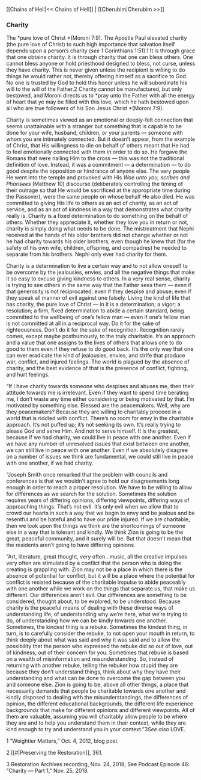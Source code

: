 [[Chains of Hell|<< Chains of Hell]]  |  [[Cherubim|Cherubim >>]]

### Charity
The *pure love of Christ *(Moroni 7:9). The Apostle Paul elevated charity (the pure love of Christ) to such high importance that salvation itself depends upon a person’s charity (*see* 1 Corinthians 1:51).1 It is through grace that one obtains charity. It is through charity that one can bless others. One cannot bless anyone or hold priesthood designed to bless, not curse, unless they have charity. This is never given unless the recipient is willing to do things he would rather not, thereby offering himself as a sacrifice to God. No one is trusted by God to hold this honor unless he will subordinate his will to the will of the Father.2 Charity cannot be manufactured, but only bestowed, and Moroni directs us to *pray unto the Father with all the energy of heart that ye may be filled with this love, which he hath bestowed upon all who are true followers of his Son Jesus Christ *(Moroni 7:9).

Charity is sometimes viewed as an emotional or deeply-felt connection that seems unattainable with a stranger but something that is capable to be done for your wife, husband, children, or your parents — someone with whom you are intimately connected. But it doesn’t appear, from the example of Christ, that His willingness to die on behalf of others meant that He had to feel emotionally connected with them in order to do so. He forgave the Romans that were nailing Him to the cross — this was not the traditional definition of love. Instead, it was a commitment — a determination — to do good despite the opposition or hindrance of anyone else. The very people He went into the temple and provoked with His *Woe unto you, scribes and Pharisees* (Matthew 10) discourse (deliberately controlling the timing of their outrage so that He would be sacrificed at the appropriate time during the Passover), were the same people on whose behalf He also died. He was committed to giving His life to others as an act of charity, as an act of service, and as an act of kindness in a way that demonstrates what charity really is. Charity is a fixed determination to do something on the behalf of others. Whether they appreciate it, whether they love you in return or not, charity is simply doing what needs to be done. The mistreatment that Nephi received at the hands of his older brothers did not change whether or not he had charity towards his older brothers, even though he knew that (for the safety of his own wife, children, offspring, and compadres) he needed to separate from his brothers. Nephi only ever had charity for them.

Charity is a determination to live a certain way and to not allow oneself to be overcome by the jealousies, envies, and all the negative things that make it so easy to excuse giving kindness to others. In a very real sense, charity is trying to see others in the same way that the Father sees them — even if that generosity is not reciprocated; even if they despise and abuse; even if they speak all manner of evil against one falsely. Living the kind of life that has charity, the pure love of Christ — in it is a determination; a vigor; a resolution; a firm, fixed determination to abide a certain standard, being committed to the wellbeing of one’s fellow man — even if one’s fellow man is not committed at all in a reciprocal way. Do it for the sake of righteousness. Don’t do it for the sake of recognition. Recognition rarely comes, except maybe posthumously, to the truly charitable. It’s an approach and a value that one assigns to the lives of others that allows one to do good to them even if they refuse to do good back. It’s the only way that one can ever eradicate the kind of jealousies, envies, and strife that produce war, conflict, and injured feelings. The world is plagued by the absence of charity, and the best evidence of that is the presence of conflict, fighting, and hurt feelings.

“If I have charity towards someone who despises and abuses me, then their attitude towards me is irrelevant. Even if they want to spend time berating me, I don’t waste any time either considering or being motivated by that. I’m motivated by something else. Blessed are the peacemakers. Well, why are they peacemakers? Because they are willing to charitably proceed in a world that is riddled with conflict. There’s no room for envy in the charitable approach. It’s not puffed up; it’s not seeking its own. It’s really trying to please God and serve Him. And not to serve himself. It is the greatest, because if we had charity, we could live in peace with one another. Even if we have any number of unresolved issues that exist between one another, we can still live in peace with one another. Even if we absolutely disagree on a number of issues we think are fundamental, we could still live in peace with one another, if we had charity.

“Joseph Smith once remarked that the problem with councils and conferences is that we wouldn’t agree to hold our disagreements long enough in order to reach a proper resolution. We have to be willing to allow for differences as we search for the solution. Sometimes the solution requires years of differing opinions, differing viewpoints, differing ways of approaching things. That’s not evil. It’s only evil when we allow that to crowd our hearts in such a way that we begin to envy and be jealous and be resentful and be hateful and to have our pride injured. If we are charitable, then we look upon the things we think are the shortcomings of someone else in a way that is tolerant and kindly. We think Zion is going to be the great, peaceful community, and it surely will be. But that doesn’t mean that the residents aren’t going to have differing opinions.

“Art, literature, great thought, very often…music, all the creative impulses very often are stimulated by a conflict that the person who is doing the creating is grappling with. Zion may not be a place in which there is the absence of potential for conflict, but it will be a place where the potential for conflict is resisted because of the charitable impulse to abide peaceably with one another while we work on the things that separate us, that make us different. Our differences aren’t evil. Our differences are something to be considered, thought about, to be explored, to be understood. Because charity is the peaceful means of dealing with these diverse ways of understanding life, of understanding why we’re here, what we’re trying to do, of understanding how we can be kindly towards one another. Sometimes, the kindest thing is a rebuke. Sometimes the kindest thing, in turn, is to carefully consider the rebuke, to not open your mouth in return, to think deeply about what was said and why it was said and to allow the possibility that the person who expressed the rebuke did so out of love, out of kindness, out of their concern for you. Sometimes that rebuke is based on a wealth of misinformation and misunderstanding. So, instead of returning with another rebuke, telling the rebuker how stupid they are because they don’t understand things, think about why they have their understanding and what can be done to overcome the gap between you and someone else. Zion is going to be, above all other things, a place that necessarily demands that people be charitable towards one another and kindly disposed to dealing with the misunderstandings, the differences of opinion, the different educational backgrounds, the different life experience backgrounds that make for different opinions and different viewpoints. All of them are valuable, assuming you will charitably allow people to be where they are and to help you understand them in their context, while they are kind enough to try and understand you in your context.”3*See also* LOVE.



1 “Weightier Matters,” Oct. 4, 2012, blog post.


2
[[#|Preserving the Restoration]], 361.


3 Restoration Archives recording, Nov. 24, 2018; See Podcast Episode 46: “Charity — Part 1,” Nov. 25, 2018.